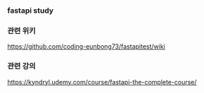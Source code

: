 ### fastapi study

### 관련 위키
https://github.com/coding-eunbong73/fastapitest/wiki

### 관련 강의
https://kyndryl.udemy.com/course/fastapi-the-complete-course/